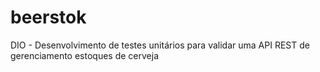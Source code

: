 # beerstok
DIO - Desenvolvimento de testes unitários para validar uma API REST de gerenciamento estoques de cerveja
